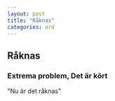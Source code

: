 ```yaml
---
layout: post
title: "Råknas"
categories: ord
---
```


## Råknas

### Extrema problem, Det är kört

"Nu är det råknas"